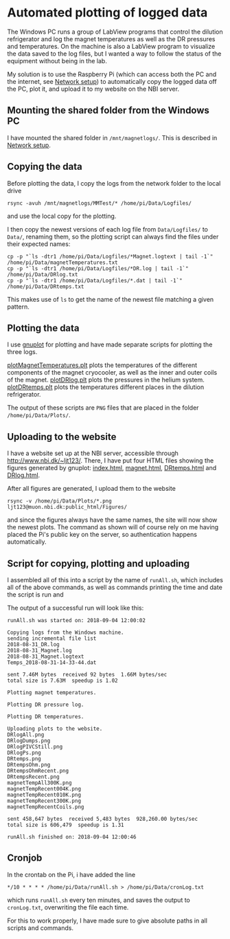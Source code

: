 # Automated plotting of logged data

The Windows PC runs a group of LabView programs that control the dilution refrigerator and log the magnet temperatures as well as the DR pressures and temperatures.
On the machine is also a LabView program to visualize the data saved to the log files, but I wanted a way to follow the status of the equipment without being in the lab.

My solution is to use the Raspberry Pi (which can access both the PC and the internet, see [Network setup](NetworkSetup.md)) to automatically copy the logged data off the PC, plot it, and upload it to my website on the NBI server.

## Mounting the shared folder from the Windows PC

I have mounted the shared folder in ```/mnt/magnetlogs/```.
This is described in [Network setup](NetworkSetup.md).

## Copying the data

Before plotting the data, I copy the logs from the network folder to the local drive
```
rsync -avuh /mnt/magnetlogs/MMTest/* /home/pi/Data/Logfiles/
```
and use the local copy for the plotting.

I then copy the newest versions of each log file from ```Data/Logfiles/``` to ```Data/```, renaming them, so the plotting script can always find the files under their expected names:
```
cp -p "`ls -dtr1 /home/pi/Data/Logfiles/*Magnet.logtext | tail -1`" /home/pi/Data/magnetTemperatures.txt
cp -p "`ls -dtr1 /home/pi/Data/Logfiles/*DR.log | tail -1`" /home/pi/Data/DRlog.txt
cp -p "`ls -dtr1 /home/pi/Data/Logfiles/*.dat | tail -1`" /home/pi/Data/DRtemps.txt
```
This makes use of ```ls``` to get the name of the newest file matching a given pattern.

## Plotting the data

I use [gnuplot](http://gnuplot.info) for plotting and have made separate scripts for plotting the three logs.

[plotMagnetTemperatures.plt](Scripts/plotMagnetTemperatures.plt) plots the temperatures of the different components of the magnet cryocooler, as well as the inner and outer coils of the magnet.
[plotDRlog.plt](Scripts/plotDRlog.plt) plots the pressures in the helium system. 
[plotDRtemps.plt](Scripts/plotDRtemps.plt) plots the temperatures different places in the dilution refrigerator.

The output of these scripts are ```PNG``` files that are placed in the folder ```/home/pi/Data/Plots/```.

## Uploading to the website

I have a website set up at the NBI server, accessible through http://www.nbi.dk/~ljt123/.
There, I have put four HTML files showing the figures generated by gnuplot:
[index.html](Website/index.html), [magnet.html](Website/magnet.html), [DRtemps.html](Website/DRtemps.html) and [DRlog.html](Website/DRlog.html).

After all figures are generated, I upload them to the website
```
rsync -v /home/pi/Data/Plots/*.png ljt123@muon.nbi.dk:public_html/Figures/
```
and since the figures always have the same names, the site will now show the newest plots.
The command as shown will of course rely on me having placed the Pi's public key on the server, so authentication happens automatically.

## Script for copying, plotting and uploading

I assembled all of this into a script by the name of ```runAll.sh```, which includes all of the above commands, as well as commands printing the time and date the script is run and 

The output of a successful run will look like this:
```
runAll.sh was started on: 2018-09-04 12:00:02

Copying logs from the Windows machine.
sending incremental file list
2018-08-31_DR.log
2018-08-31_Magnet.log
2018-08-31_Magnet.logtext
Temps_2018-08-31-14-33-44.dat

sent 7.46M bytes  received 92 bytes  1.66M bytes/sec
total size is 7.63M  speedup is 1.02

Plotting magnet temperatures.

Plotting DR pressure log.

Plotting DR temperatures.

Uploading plots to the website.
DRlogAll.png
DRlogDumps.png
DRlogPIVCStill.png
DRlogPs.png
DRtemps.png
DRtempsOhm.png
DRtempsOhmRecent.png
DRtempsRecent.png
magnetTempAll300K.png
magnetTempRecent004K.png
magnetTempRecent010K.png
magnetTempRecent300K.png
magnetTempRecentCoils.png

sent 458,647 bytes  received 5,483 bytes  928,260.00 bytes/sec
total size is 606,479  speedup is 1.31

runAll.sh finished on: 2018-09-04 12:00:46
```

## Cronjob

In the crontab on the Pi, i have added the line
```
*/10 * * * * /home/pi/Data/runAll.sh > /home/pi/Data/cronLog.txt
```
which runs ```runAll.sh``` every ten minutes, and saves the output to ```cronLog.txt```, overwriting the file each time.

For this to work properly, I have made sure to give absolute paths in all scripts and commands.